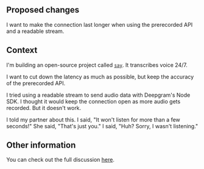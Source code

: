 ## Proposed changes

I want to make the connection last longer when using the prerecorded API and a readable stream.

## Context

I'm building an open-source project called [`say`](https://github.com/8ta4/say). It transcribes voice 24/7.

I want to cut down the latency as much as possible, but keep the accuracy of the prerecorded API.

I tried using a readable stream to send audio data with Deepgram's Node SDK. I thought it would keep the connection open as more audio gets recorded. But it doesn't work.

I told my partner about this. I said, "It won't listen for more than a few seconds!" She said, "That's just you." I said, "Huh? Sorry, I wasn't listening."

## Other information

You can check out the full discussion [here](https://github.com/orgs/deepgram/discussions/518).
